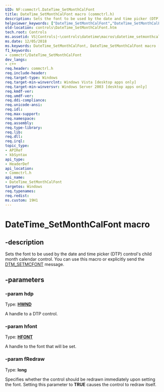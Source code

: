 ```yaml
---
UID: NF:commctrl.DateTime_SetMonthCalFont
title: DateTime_SetMonthCalFont macro (commctrl.h)
description: Sets the font to be used by the date and time picker (DTP) control's child month calendar control. You can use this macro or explicitly send the DTM_SETMCFONT message.
helpviewer_keywords: ["DateTime_SetMonthCalFont","DateTime_SetMonthCalFont macro [Windows Controls]","_win32_DateTime_SetMonthCalFont","_win32_DateTime_SetMonthCalFont_cpp","commctrl/DateTime_SetMonthCalFont","controls.DateTime_SetMonthCalFont","controls._win32_DateTime_SetMonthCalFont"]
old-location: controls\DateTime_SetMonthCalFont.htm
tech.root: Controls
ms.assetid: VS|Controls|~\controls\datetime\macros\datetime_setmonthcalfont.htm
ms.date: 12/05/2018
ms.keywords: DateTime_SetMonthCalFont, DateTime_SetMonthCalFont macro [Windows Controls], _win32_DateTime_SetMonthCalFont, _win32_DateTime_SetMonthCalFont_cpp, commctrl/DateTime_SetMonthCalFont, controls.DateTime_SetMonthCalFont, controls._win32_DateTime_SetMonthCalFont
f1_keywords:
- commctrl/DateTime_SetMonthCalFont
dev_langs:
- c++
req.header: commctrl.h
req.include-header: 
req.target-type: Windows
req.target-min-winverclnt: Windows Vista [desktop apps only]
req.target-min-winversvr: Windows Server 2003 [desktop apps only]
req.kmdf-ver: 
req.umdf-ver: 
req.ddi-compliance: 
req.unicode-ansi: 
req.idl: 
req.max-support: 
req.namespace: 
req.assembly: 
req.type-library: 
req.lib: 
req.dll: 
req.irql: 
topic_type:
- APIRef
- kbSyntax
api_type:
- HeaderDef
api_location:
- Commctrl.h
api_name:
- DateTime_SetMonthCalFont
targetos: Windows
req.typenames: 
req.redist: 
ms.custom: 19H1
---
```


# DateTime_SetMonthCalFont macro


## -description


Sets the font to be used by the date and time picker (DTP) control's child month calendar control. You can use this macro or explicitly send the <a href="https://docs.microsoft.com/windows/desktop/Controls/dtm-setmcfont">DTM_SETMCFONT</a> message. 


## -parameters




### -param hdp

Type: <b><a href="https://docs.microsoft.com/windows/desktop/WinProg/windows-data-types">HWND</a></b>

A handle to a DTP control. 


### -param hfont

Type: <b><a href="https://docs.microsoft.com/windows/desktop/WinProg/windows-data-types">HFONT</a></b>

A handle to the font that will be set. 


### -param fRedraw

Type: <b>long</b>

Specifies whether the control should be redrawn immediately upon setting the font. Setting this parameter to <b>TRUE</b> causes the control to redraw itself. 

